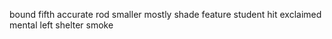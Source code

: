 bound fifth accurate rod smaller mostly shade feature student hit exclaimed mental left shelter smoke